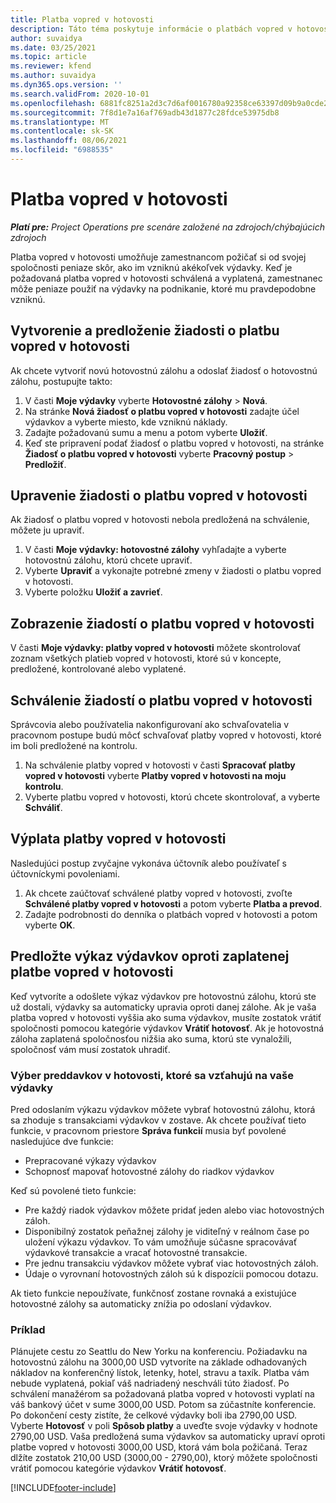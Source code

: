 ```yaml
---
title: Platba vopred v hotovosti
description: Táto téma poskytuje informácie o platbách vopred v hotovosti.
author: suvaidya
ms.date: 03/25/2021
ms.topic: article
ms.reviewer: kfend
ms.author: suvaidya
ms.dyn365.ops.version: ''
ms.search.validFrom: 2020-10-01
ms.openlocfilehash: 6881fc8251a2d3c7d6af0016780a92358ce63397d09b9a0cde201126cd2912cc
ms.sourcegitcommit: 7f8d1e7a16af769adb43d1877c28fdce53975db8
ms.translationtype: MT
ms.contentlocale: sk-SK
ms.lasthandoff: 08/06/2021
ms.locfileid: "6988535"
---
```

# <a name="cash-advance"></a>Platba vopred v hotovosti

_**Platí pre:** Project Operations pre scenáre založené na zdrojoch/chýbajúcich zdrojoch_

Platba vopred v hotovosti umožňuje zamestnancom požičať si od svojej spoločnosti peniaze skôr, ako im vzniknú akékoľvek výdavky. Keď je požadovaná platba vopred v hotovosti schválená a vyplatená, zamestnanec môže peniaze použiť na výdavky na podnikanie, ktoré mu pravdepodobne vzniknú. 

## <a name="create-and-submit-a-cash-advance-request"></a>Vytvorenie a predloženie žiadosti o platbu vopred v hotovosti
Ak chcete vytvoriť novú hotovostnú zálohu a odoslať žiadosť o hotovostnú zálohu, postupujte takto: 

1. V časti **Moje výdavky** vyberte **Hotovostné zálohy** > **Nová**. 
2. Na stránke **Nová žiadosť o platbu vopred v hotovosti** zadajte účel výdavkov a vyberte miesto, kde vzniknú náklady.
3. Zadajte požadovanú sumu a menu a potom vyberte **Uložiť**. 
4. Keď ste pripravení podať žiadosť o platbu vopred v hotovosti, na stránke **Žiadosť o platbu vopred v hotovosti** vyberte **Pracovný postup** > **Predložiť**.

## <a name="modify-a-cash-advance-request"></a>Upravenie žiadosti o platbu vopred v hotovosti

Ak žiadosť o platbu vopred v hotovosti nebola predložená na schválenie, môžete ju upraviť.

1. V časti **Moje výdavky: hotovostné zálohy** vyhľadajte a vyberte hotovostnú zálohu, ktorú chcete upraviť.
2. Vyberte **Upraviť** a vykonajte potrebné zmeny v žiadosti o platbu vopred v hotovosti. 
3. Vyberte položku **Uložiť a zavrieť**.


## <a name="view-cash-advance-requests"></a>Zobrazenie žiadostí o platbu vopred v hotovosti
V časti **Moje výdavky: platby vopred v hotovosti** môžete skontrolovať zoznam všetkých platieb vopred v hotovosti, ktoré sú v koncepte, predložené, kontrolované alebo vyplatené. 

## <a name="approve-cash-advance-requests"></a>Schválenie žiadostí o platbu vopred v hotovosti

Správcovia alebo používatelia nakonfigurovaní ako schvaľovatelia v pracovnom postupe budú môcť schvaľovať platby vopred v hotovosti, ktoré im boli predložené na kontrolu. 

1. Na schválenie platby vopred v hotovosti v časti **Spracovať platby vopred v hotovosti** vyberte **Platby vopred v hotovosti na moju kontrolu**.
2. Vyberte platbu vopred v hotovosti, ktorú chcete skontrolovať, a vyberte **Schváliť**.  

## <a name="pay-cash-advances"></a>Výplata platby vopred v hotovosti 
Nasledujúci postup zvyčajne vykonáva účtovník alebo používateľ s účtovníckymi povoleniami.

1. Ak chcete zaúčtovať schválené platby vopred v hotovosti, zvoľte **Schválené platby vopred v hotovosti** a potom vyberte **Platba a prevod**.  
2. Zadajte podrobnosti do denníka o platbách vopred v hotovosti a potom vyberte **OK**. 

## <a name="submit-an-expense-report-against-a-paid-cash-advance"></a>Predložte výkaz výdavkov oproti zaplatenej platbe vopred v hotovosti 

Keď vytvoríte a odošlete výkaz výdavkov pre hotovostnú zálohu, ktorú ste už dostali, výdavky sa automaticky upravia oproti danej zálohe. Ak je vaša platba vopred v hotovosti vyššia ako suma výdavkov, musíte zostatok vrátiť spoločnosti pomocou kategórie výdavkov **Vrátiť hotovosť**. Ak je hotovostná záloha zaplatená spoločnosťou nižšia ako suma, ktorú ste vynaložili, spoločnosť vám musí zostatok uhradiť. 

### <a name="select-cash-advances-that-apply-to-your-expenses"></a>Výber preddavkov v hotovosti, ktoré sa vzťahujú na vaše výdavky
Pred odoslaním výkazu výdavkov môžete vybrať hotovostnú zálohu, ktorá sa zhoduje s transakciami výdavkov v zostave. Ak chcete používať tieto funkcie, v pracovnom priestore **Správa funkcií** musia byť povolené nasledujúce dve funkcie:

  - Prepracované výkazy výdavkov
  - Schopnosť mapovať hotovostné zálohy do riadkov výdavkov
 
 Keď sú povolené tieto funkcie:
 
  - Pre každý riadok výdavkov môžete pridať jeden alebo viac hotovostných záloh.
  - Disponibilný zostatok peňažnej zálohy je viditeľný v reálnom čase po uložení výkazu výdavkov. To vám umožňuje súčasne spracovávať výdavkové transakcie a vracať hotovostné transakcie.
  - Pre jednu transakciu výdavkov môžete vybrať viac hotovostných záloh.
  - Údaje o vyrovnaní hotovostných záloh sú k dispozícii pomocou dotazu. 
 
Ak tieto funkcie nepoužívate, funkčnosť zostane rovnaká a existujúce hotovostné zálohy sa automaticky znížia po odoslaní výdavkov.

### <a name="example"></a>Príklad 
Plánujete cestu zo Seattlu do New Yorku na konferenciu. Požiadavku na hotovostnú zálohu na 3000,00 USD vytvoríte na základe odhadovaných nákladov na konferenčný lístok, letenky, hotel, stravu a taxík. Platba vám nebude vyplatená, pokiaľ váš nadriadený neschváli túto žiadosť. Po schválení manažérom sa požadovaná platba vopred v hotovosti vyplatí na váš bankový účet v sume 3000,00 USD. Potom sa zúčastníte konferencie. Po dokončení cesty zistíte, že celkové výdavky boli iba 2790,00 USD. Vyberte **Hotovosť** v poli **Spôsob platby** a uveďte svoje výdavky v hodnote 2790,00 USD. Vaša predložená suma výdavkov sa automaticky upraví oproti platbe vopred v hotovosti 3000,00 USD, ktorá vám bola požičaná. Teraz dlžíte zostatok 210,00 USD (3000,00 - 2790,00), ktorý môžete spoločnosti vrátiť pomocou kategórie výdavkov **Vrátiť hotovosť**.



[!INCLUDE[footer-include](../includes/footer-banner.md)]
